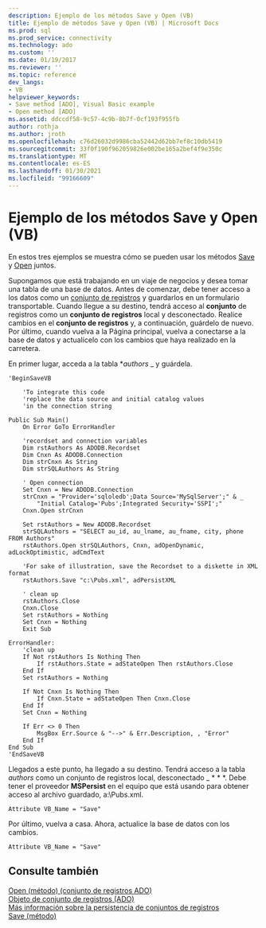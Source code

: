 ```yaml
---
description: Ejemplo de los métodos Save y Open (VB)
title: Ejemplo de métodos Save y Open (VB) | Microsoft Docs
ms.prod: sql
ms.prod_service: connectivity
ms.technology: ado
ms.custom: ''
ms.date: 01/19/2017
ms.reviewer: ''
ms.topic: reference
dev_langs:
- VB
helpviewer_keywords:
- Save method [ADO], Visual Basic example
- Open method [ADO]
ms.assetid: ddccdf58-9c57-4c9b-8b7f-0cf193f955fb
author: rothja
ms.author: jroth
ms.openlocfilehash: c76d26032d9986cba52442d62bb7ef8c10db5419
ms.sourcegitcommit: 33f0f190f962059826e002be165a2bef4f9e350c
ms.translationtype: MT
ms.contentlocale: es-ES
ms.lasthandoff: 01/30/2021
ms.locfileid: "99166609"
---
```

# <a name="save-and-open-methods-example-vb"></a>Ejemplo de los métodos Save y Open (VB)
En estos tres ejemplos se muestra cómo se pueden usar los métodos [Save](./save-method.md) y [Open](./open-method-ado-recordset.md) juntos.  
  
 Supongamos que está trabajando en un viaje de negocios y desea tomar una tabla de una base de datos. Antes de comenzar, debe tener acceso a los datos como un [conjunto de registros](./recordset-object-ado.md) y guardarlos en un formulario transportable. Cuando llegue a su destino, tendrá acceso al **conjunto** de registros como un **conjunto de registros** local y desconectado. Realice cambios en el **conjunto de registros** y, a continuación, guárdelo de nuevo. Por último, cuando vuelva a la Página principal, vuelva a conectarse a la base de datos y actualícelo con los cambios que haya realizado en la carretera.  
  
 En primer lugar, acceda a la tabla **_authors_* _ y guárdela.  
  
```  
'BeginSaveVB  
  
    'To integrate this code  
    'replace the data source and initial catalog values  
    'in the connection string  
  
Public Sub Main()  
    On Error GoTo ErrorHandler  
  
    'recordset and connection variables  
    Dim rstAuthors As ADODB.Recordset  
    Dim Cnxn As ADODB.Connection  
    Dim strCnxn As String  
    Dim strSQLAuthors As String  
  
    ' Open connection  
    Set Cnxn = New ADODB.Connection  
    strCnxn = "Provider='sqloledb';Data Source='MySqlServer';" & _  
        "Initial Catalog='Pubs';Integrated Security='SSPI';"  
    Cnxn.Open strCnxn  
  
    Set rstAuthors = New ADODB.Recordset  
    strSQLAuthors = "SELECT au_id, au_lname, au_fname, city, phone FROM Authors"  
    rstAuthors.Open strSQLAuthors, Cnxn, adOpenDynamic, adLockOptimistic, adCmdText  
  
    'For sake of illustration, save the Recordset to a diskette in XML format  
    rstAuthors.Save "c:\Pubs.xml", adPersistXML  
  
    ' clean up  
    rstAuthors.Close  
    Cnxn.Close  
    Set rstAuthors = Nothing  
    Set Cnxn = Nothing  
    Exit Sub  
  
ErrorHandler:  
    'clean up  
    If Not rstAuthors Is Nothing Then  
        If rstAuthors.State = adStateOpen Then rstAuthors.Close  
    End If  
    Set rstAuthors = Nothing  
  
    If Not Cnxn Is Nothing Then  
        If Cnxn.State = adStateOpen Then Cnxn.Close  
    End If  
    Set Cnxn = Nothing  
  
    If Err <> 0 Then  
        MsgBox Err.Source & "-->" & Err.Description, , "Error"  
    End If  
End Sub  
'EndSaveVB  
```  
  
 Llegados a este punto, ha llegado a su destino. Tendrá acceso a la tabla _*_authors_*_ como un conjunto de registros local, desconectado _ * * *. Debe tener el proveedor **MSPersist** en el equipo que está usando para obtener acceso al archivo guardado, a:\Pubs.xml.  
  
```  
Attribute VB_Name = "Save"  
```  
  
 Por último, vuelva a casa. Ahora, actualice la base de datos con los cambios.  
  
```  
Attribute VB_Name = "Save"  
```  
  
## <a name="see-also"></a>Consulte también  
 [Open (método) (conjunto de registros ADO)](./open-method-ado-recordset.md)   
 [Objeto de conjunto de registros (ADO)](./recordset-object-ado.md)   
 [Más información sobre la persistencia de conjuntos de registros](../../guide/data/more-about-recordset-persistence.md)   
 [Save (método)](./save-method.md)